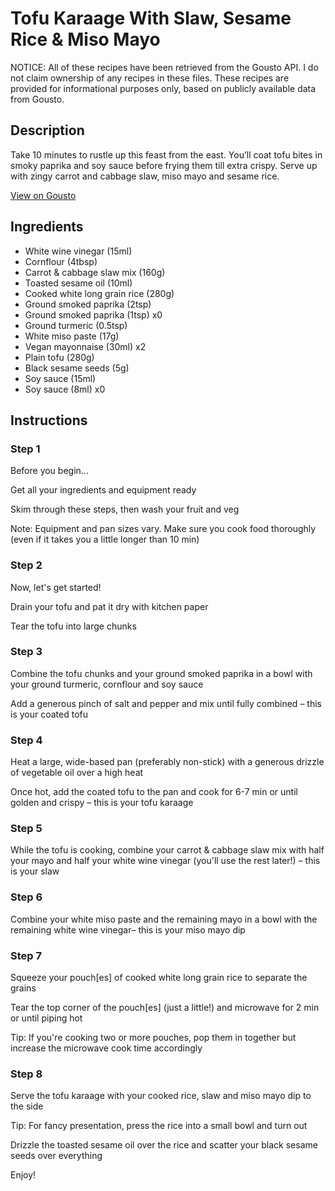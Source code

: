 # Tofu Karaage With Slaw, Sesame Rice & Miso Mayo

NOTICE: All of these recipes have been retrieved from the Gousto API. I do not claim ownership of any recipes in these files. These recipes are provided for informational purposes only, based on publicly available data from Gousto.

## Description

Take 10 minutes to rustle up this feast from the east. You’ll coat tofu bites in smoky paprika and soy sauce before frying them till extra crispy. Serve up with zingy carrot and cabbage slaw, miso mayo and sesame rice.

[View on Gousto](https://www.gousto.co.uk/recipes/cookbook/tofu-karaage-with-slaw-sesame-rice-miso-mayo)

## Ingredients

- White wine vinegar (15ml)
- Cornflour (4tbsp)
- Carrot & cabbage slaw mix (160g)
- Toasted sesame oil (10ml)
- Cooked white long grain rice (280g)
- Ground smoked paprika (2tsp)
- Ground smoked paprika (1tsp) x0
- Ground turmeric (0.5tsp)
- White miso paste (17g)
- Vegan mayonnaise (30ml) x2
- Plain tofu (280g)
- Black sesame seeds (5g)
- Soy sauce (15ml)
- Soy sauce (8ml) x0

## Instructions


### Step 1

Before you begin...

Get all your ingredients and equipment ready

Skim through these steps, then wash your fruit and veg

Note: Equipment and pan sizes vary. Make sure you cook food thoroughly (even if it takes you a little longer than 10 min)


### Step 2

Now, let's get started!

Drain your tofu and pat it dry with kitchen paper

Tear the tofu into large chunks


### Step 3

Combine the tofu chunks and your ground smoked paprika in a bowl with your ground turmeric, cornflour and soy sauce

Add a generous pinch of salt and pepper and mix until fully combined – this is your coated tofu


### Step 4

Heat a large, wide-based pan (preferably non-stick) with a generous drizzle of vegetable oil over a high heat

Once hot, add the coated tofu to the pan and cook for 6-7 min or until golden and crispy – this is your tofu karaage


### Step 5

While the tofu is cooking, combine your carrot & cabbage slaw mix with half your mayo and half your white wine vinegar (you'll use the rest later!) – this is your slaw


### Step 6

Combine your white miso paste and the remaining mayo in a bowl with the remaining white wine vinegar– this is your miso mayo dip


### Step 7

Squeeze your pouch[es] of cooked white long grain rice to separate the grains

Tear the top corner of the pouch[es] (just a little!) and microwave for 2 min or until piping hot

Tip: If you're cooking two or more pouches, pop them in together but increase the microwave cook time accordingly

### Step 8

Serve the tofu karaage with your cooked rice, slaw and miso mayo dip to the side

Tip: For fancy presentation, press the rice into a small bowl and turn out

Drizzle the toasted sesame oil over the rice and scatter your black sesame seeds over everything

Enjoy!

